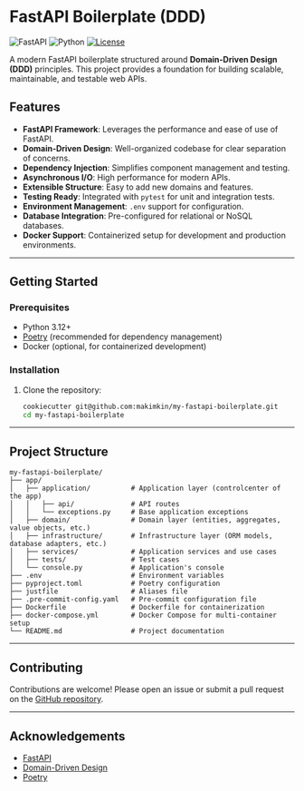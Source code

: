 # FastAPI Boilerplate (DDD)

![FastAPI](https://img.shields.io/badge/FastAPI-0.115+-A888B5)
![Python](https://img.shields.io/badge/Python-3.12+-8174A0)
[![License](https://img.shields.io/github/license/makimkin/my-fastapi-boilerplate)](https://github.com/makimkin/my-fastapi-boilerplate/blob/main/LICENSE)

A modern FastAPI boilerplate structured around **Domain-Driven Design (DDD)** principles. This project provides a foundation for building scalable, maintainable, and testable web APIs.

## Features

- **FastAPI Framework**: Leverages the performance and ease of use of FastAPI.
- **Domain-Driven Design**: Well-organized codebase for clear separation of concerns.
- **Dependency Injection**: Simplifies component management and testing.
- **Asynchronous I/O**: High performance for modern APIs.
- **Extensible Structure**: Easy to add new domains and features.
- **Testing Ready**: Integrated with `pytest` for unit and integration tests.
- **Environment Management**: `.env` support for configuration.
- **Database Integration**: Pre-configured for relational or NoSQL databases.
- **Docker Support**: Containerized setup for development and production environments.

---

## Getting Started

### Prerequisites

- Python 3.12+
- [Poetry](https://python-poetry.org/) (recommended for dependency management)
- Docker (optional, for containerized development)

### Installation

1. Clone the repository:
   ```bash
   cookiecutter git@github.com:makimkin/my-fastapi-boilerplate.git
   cd my-fastapi-boilerplate
   ```

---

## Project Structure

```plaintext
my-fastapi-boilerplate/
├── app/
│   ├── application/          # Application layer (controlcenter of the app)
│   │   ├── api/              # API routes
│   │   └── exceptions.py     # Base application exceptions
│   ├── domain/               # Domain layer (entities, aggregates, value objects, etc.)
│   ├── infrastructure/       # Infrastructure layer (ORM models, database adapters, etc.)
│   ├── services/             # Application services and use cases
│   ├── tests/                # Test cases
│   └── console.py            # Application's console
├── .env                      # Environment variables
├── pyproject.toml            # Poetry configuration
├── justfile                  # Aliases file
├── .pre-commit-config.yaml   # Pre-commit configuration file
├── Dockerfile                # Dockerfile for containerization
├── docker-compose.yml        # Docker Compose for multi-container setup
└── README.md                 # Project documentation
```

---

## Contributing

Contributions are welcome! Please open an issue or submit a pull request on the [GitHub repository](https://github.com/makimkin/my-fastapi-boilerplate).

---

## Acknowledgements

- [FastAPI](https://fastapi.tiangolo.com/)
- [Domain-Driven Design](https://domainlanguage.com/ddd/)
- [Poetry](https://python-poetry.org/)
